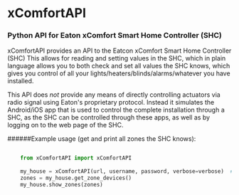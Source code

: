 # xComfortAPI
### Python API for Eaton xComfort Smart Home Controller (SHC) 
xComfortAPI provides an API to the Eatcon xComfort Smart Home Controller (SHC)
This allows for reading and setting values in the SHC, which in plain language
allows you to both check and set all values the SHC knows, which gives you
control of all your lights/heaters/blinds/alarms/whatever you have installed.

This API does *not* provide any means of directly controlling actuators via
radio signal using Eaton's proprietary protocol. Instead it simulates the
Android/iOS app that is used to control the complete installation through a
SHC, as the SHC can be controlled through these apps, as well as by logging
on to the web page of the SHC.

######Example usage (get and print all zones the SHC knows):

```python

    from xComfortAPI import xComfortAPI
  
    my_house = xComfortAPI(url, username, password, verbose=verbose)  # We get a SHC instance, which contains the session ID
  	zones = my_house.get_zone_devices()
	my_house.show_zones(zones)
```
